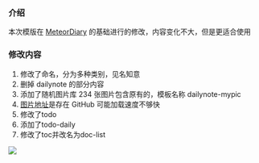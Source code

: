 ### 介绍

本次模版在 [MeteorDiary](https://github.com/zhangzz66/MeteorDiary) 的基础进行的修改，内容变化不大，但是更适合使用

### 修改内容

1. 修改了命名，分为多种类别，见名知意
2. 删掉 dailynote 的部分内容
3. 添加了随机图片库  234 张图片包含原有的，模板名称 dailynote-mypic
4. [图片地址](https://github.com/LaneDu/SiYuan-Pic/tree/main/pic)是存在 GitHub 可能加载速度不够快
5. 修改了todo
6. 添加了todo-daily
7. 修改了toc并改名为doc-list


![](https://cdn.nlark.com/yuque/0/2021/png/21376548/1625412027429-746af281-9110-440d-b1fd-088c9d1b7c9a.png?x-oss-process=image%2Fresize%2Cw_1496)

